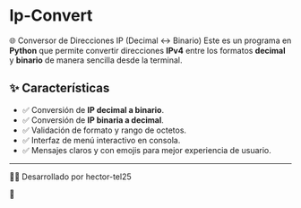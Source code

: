 # Ip-Convert
🌐 Conversor de Direcciones IP (Decimal ↔ Binario)
Este es un programa en **Python** que permite convertir direcciones **IPv4** entre los formatos **decimal** y **binario** de manera sencilla desde la terminal.

## ✨ Características
- ✅ Conversión de **IP decimal a binario**.  
- ✅ Conversión de **IP binaria a decimal**.  
- ✅ Validación de formato y rango de octetos.  
- ✅ Interfaz de menú interactivo en consola.  
- ✅ Mensajes claros y con emojis para mejor experiencia de usuario.  

---

👨‍💻 Desarrollado por hector-tel25

:camera_flash: 
